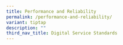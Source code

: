 ```yaml
---
title: Performance and Reliability
permalink: /performance-and-reliability/
variant: tiptap
description: ""
third_nav_title: Digital Service Standards
---
```

